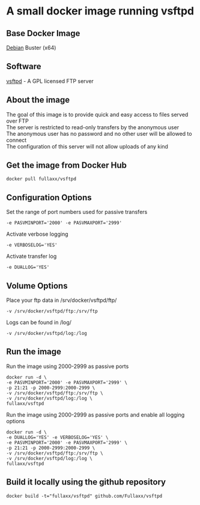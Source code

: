 # A small docker image running vsftpd

## Base Docker Image
[Debian](https://hub.docker.com/_/debian) Buster (x64)

## Software
[vsftpd](https://security.appspot.com/vsftpd.html) - A GPL licensed FTP server

## About the image
The goal of this image is to provide quick and easy access to files served over FTP \
The server is restricted to read-only transfers by the anonymous user \
The anonymous user has no password and no other user will be allowed to connect \
The configuration of this server will not allow uploads of any kind

## Get the image from Docker Hub
```
docker pull fullaxx/vsftpd
```

## Configuration Options
Set the range of port numbers used for passive transfers
```
-e PASVMINPORT='2000' -e PASVMAXPORT='2999'
```
Activate verbose logging
```
-e VERBOSELOG='YES'
```
Activate transfer log
```
-e DUALLOG='YES'
```

## Volume Options
Place your ftp data in /srv/docker/vsftpd/ftp/
```
-v /srv/docker/vsftpd/ftp:/srv/ftp
```
Logs can be found in /log/
```
-v /srv/docker/vsftpd/log:/log
```

## Run the image
Run the image using 2000-2999 as passive ports
```
docker run -d \
-e PASVMINPORT='2000' -e PASVMAXPORT='2999' \
-p 21:21 -p 2000-2999:2000-2999 \
-v /srv/docker/vsftpd/ftp:/srv/ftp \
-v /srv/docker/vsftpd/log:/log \
fullaxx/vsftpd
```
Run the image using 2000-2999 as passive ports and enable all logging options
```
docker run -d \
-e DUALLOG='YES' -e VERBOSELOG='YES' \
-e PASVMINPORT='2000' -e PASVMAXPORT='2999' \
-p 21:21 -p 2000-2999:2000-2999 \
-v /srv/docker/vsftpd/ftp:/srv/ftp \
-v /srv/docker/vsftpd/log:/log \
fullaxx/vsftpd
```

## Build it locally using the github repository
```
docker build -t="fullaxx/vsftpd" github.com/Fullaxx/vsftpd
```
